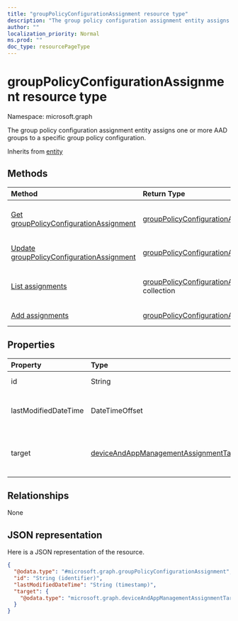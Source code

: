 ```yaml
---
title: "groupPolicyConfigurationAssignment resource type"
description: "The group policy configuration assignment entity assigns one or more AAD groups to a specific group policy configuration."
author: ""
localization_priority: Normal
ms.prod: ""
doc_type: resourcePageType
---
```


# groupPolicyConfigurationAssignment resource type


Namespace: microsoft.graph

The group policy configuration assignment entity assigns one or more AAD groups to a specific group policy configuration.


Inherits from [entity](../resources/entity.md)

## Methods
|Method|Return Type|Description|
|:---|:---|:---|
|[Get groupPolicyConfigurationAssignment](../api/grouppolicyconfigurationassignment-get.md)|[groupPolicyConfigurationAssignment](../resources/grouppolicyconfigurationassignment.md)|Read properties and relationships of the [groupPolicyConfigurationAssignment](../resources/grouppolicyconfigurationassignment.md) object.|
|[Update groupPolicyConfigurationAssignment](../api/grouppolicyconfigurationassignment-update.md)|[groupPolicyConfigurationAssignment](../resources/grouppolicyconfigurationassignment.md)|Update the properties of a [groupPolicyConfigurationAssignment](../resources/grouppolicyconfigurationassignment.md) object.|
|[List assignments](../api/grouppolicyconfiguration-list-assignments.md)|[groupPolicyConfigurationAssignment](../resources/grouppolicyconfigurationassignment.md) collection|Get the groupPolicyConfigurationAssignments from the assignments navigation property.|
|[Add assignments](../api/grouppolicyconfiguration-post-assignments.md)|[groupPolicyConfigurationAssignment](../resources/grouppolicyconfigurationassignment.md)|Add assignments by posting to the assignments collection.|

## Properties
|Property|Type|Description|
|:---|:---|:---|
|id|String| Inherited from [entity](../resources/entity.md)|
|lastModifiedDateTime|DateTimeOffset|The date and time the entity was last modified.|
|target|[deviceAndAppManagementAssignmentTarget](../resources/deviceandappmanagementassignmenttarget.md)|The type of groups targeted the group policy configuration.|

## Relationships
None

## JSON representation
Here is a JSON representation of the resource.
<!-- {
  "blockType": "resource",
  "keyProperty": "id",
  "@odata.type": "microsoft.graph.groupPolicyConfigurationAssignment",
  "baseType": "microsoft.graph.entity",
  "openType": false
}
-->
``` json
{
  "@odata.type": "#microsoft.graph.groupPolicyConfigurationAssignment",
  "id": "String (identifier)",
  "lastModifiedDateTime": "String (timestamp)",
  "target": {
    "@odata.type": "microsoft.graph.deviceAndAppManagementAssignmentTarget"
  }
}
```

